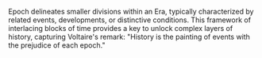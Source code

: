 
Epoch delineates smaller divisions within an Era, typically characterized by related events, developments, or distinctive conditions. This framework of interlacing blocks of time provides a key to unlock complex layers of history, capturing Voltaire's remark: "History is the painting of events with the prejudice of each epoch."

